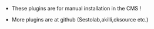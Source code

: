 * These plugins are for manual installation in the CMS !

* More plugins are at github (Sestolab,akilli,cksource etc.) 